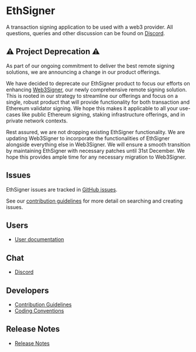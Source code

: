 # EthSigner
A transaction signing application to be used with a web3 provider. All questions, queries and other discussion can be found on [Discord].

## ⚠️ Project Deprecation ⚠️
As part of our ongoing commitment to deliver the best remote signing solutions, we are announcing a change in our product offerings.

We have decided to deprecate our EthSigner product to focus our efforts on enhancing [Web3Signer](https://github.com/ConsenSys/web3signer), our newly comprehensive remote signing solution. This is rooted in our strategy to streamline our offerings and focus on a single, robust product that will provide functionality for both transaction and Ethereum validator signing. We hope this makes it applicable to all your use-cases like public Ethereum signing, staking infrastructure offerings, and in private network contexts.

Rest assured, we are not dropping existing EthSigner functionality. We are updating Web3Signer to incorporate the functionalities of EthSigner alongside everything else in Web3Signer. We will ensure a smooth transition by maintaining EthSigner with necessary patches until 31st December. We hope this provides ample time for any necessary migration to Web3Signer.

## Issues

EthSigner issues are tracked in [GitHub issues].

See our [contribution guidelines](CONTRIBUTING.md) for more detail on searching and creating issues.

## Users
* [User documentation](https://docs.ethsigner.consensys.net/)

## Chat
* [Discord]

## Developers
* [Contribution Guidelines](CONTRIBUTING.md)
* [Coding Conventions](CODING-CONVENTIONS.md)

## Release Notes
* [Release Notes](CHANGELOG.md)

[Discord]: https://discord.gg/jCk2XuYtrp
[GitHub issues]: https://github.com/ConsenSys/ethsigner/issues
